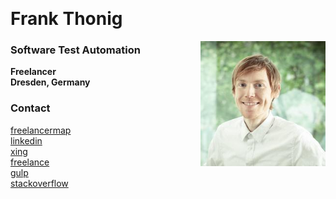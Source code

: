 &nbsp;  
# Frank Thonig

<img align="right" src="/img/Profile.jpg" width=200/>

### Software Test Automation
**Freelancer**  
**Dresden, Germany**

### Contact

[freelancermap](https://www.freelancermap.de/freelancer-verzeichnis/profile/entwicklung/115103-profil-frank-thonig-software-test-automation.html)  
[linkedin](https://www.linkedin.com/in/frank-thonig)  
[xing](https://www.xing.com/profile/Frank_Thonig)  
[freelance](https://www.freelance.de/Freiberufler/99591-Software-Test-Automation)  
[gulp](https://www.gulp.de/gulp2/g/spezialisten/profil/FrankThonig)  
[stackoverflow](http://stackoverflow.com/cv/frankthonig)  
